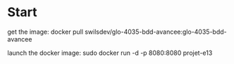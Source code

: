 # Start

get the image: docker pull swilsdev/glo-4035-bdd-avancee:glo-4035-bdd-avancee

launch the docker image: sudo docker run -d -p 8080:8080 projet-e13
